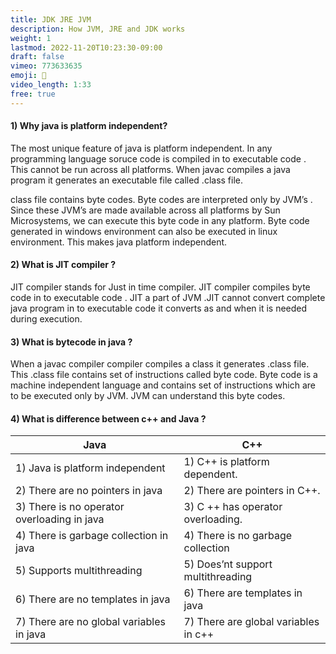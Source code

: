 ```yaml
---
title: JDK JRE JVM
description: How JVM, JRE and JDK works
weight: 1
lastmod: 2022-11-20T10:23:30-09:00
draft: false
vimeo: 773633635
emoji: 🚆
video_length: 1:33
free: true 
---
```


#### 1) Why java is platform independent?

The most unique feature of java is platform independent. In any programming language soruce code is 
compiled in to executable code . This cannot be run across all platforms. When javac compiles a java 
program it generates an executable file called .class file.

class file contains byte codes. Byte codes are interpreted only by JVM’s . Since these JVM’s are made 
available across all platforms by Sun Microsystems, we can execute this byte code in any platform. Byte 
code generated in windows environment can also be executed in linux environment. This makes java 
platform independent.

#### 2) What is JIT compiler ?

JIT compiler stands for Just in time compiler. JIT compiler compiles byte code in to executable code . 
JIT a part of JVM .JIT cannot convert complete java program in to executable code it converts as and 
when it is needed during execution.

#### 3) What is bytecode in java ?

When a javac compiler compiler compiles a class it generates .class file. This .class file contains set of 
instructions called byte code. Byte code is a machine independent language and contains set of 
instructions which are to be executed only by JVM. JVM can understand this byte codes.

#### 4) What is difference between c++ and Java ?

| Java  | C++  |
|---|---|
| 1) Java is platform independent | 1)  C++ is platform dependent. |
| 2) There are no pointers in java   | 2) There are pointers in C++. |
| 3) There is no operator overloading in java  | 3) C ++ has operator overloading.  |
| 4) There is garbage collection in java   | 4) There is no garbage collection  |
| 5) Supports multithreading  |  5) Does’nt support multithreading |
| 6) There are no templates in java  |  6) There are templates in java |
| 7) There are no global variables in java   | 7) There are global variables in c++  |

